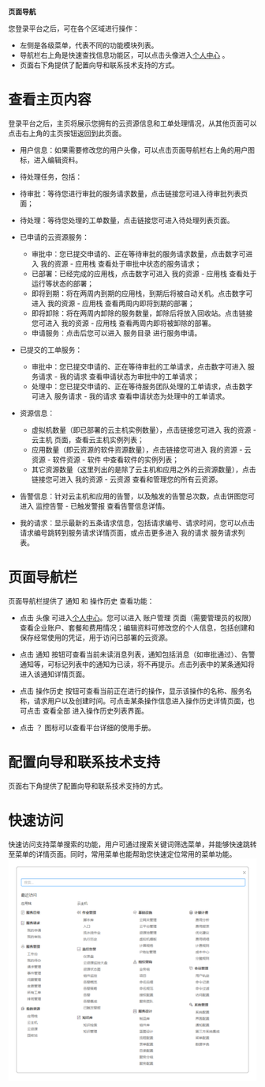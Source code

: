


**页面导航**


您登录平台之后，可在各个区域进行操作：
* 左侧是各级菜单，代表不同的功能模块列表。
* 导航栏右上角是快速查找信息功能区，可以点击头像进入[个人中心](https://cloudchef.github.io/doc/AdminDoc/02首页/个人中心.html) 。
* 页面右下角提供了配置向导和联系技术支持的方式。

# 查看主页内容

登录平台之后，主页将展示您拥有的云资源信息和工单处理情况，从其他页面可以点击右上角的主页按钮返回到此页面。

* 用户信息：如果需要修改您的用户头像，可以点击页面导航栏右上角的用户图标，进入编辑资料。

* 待处理任务，包括：

 * 待审批：等待您进行审批的服务请求数量，点击链接您可进入待审批列表页面；
 * 待处理：等待您处理的工单数量，点击链接您可进入待处理列表页面。

* 已申请的云资源服务：

    * 审批中：您已提交申请的、正在等待审批的服务请求数量，点击数字可进入 我的资源 - 应用栈 查看处于审批中状态的服务请求；
    * 已部署：已经完成的应用栈，点击数字可进入 我的资源 - 应用栈 查看处于运行等状态的部署；
    * 即将到期：将在两周内到期的应用栈，到期后将被自动关机。点击数字可进入 我的资源 - 应用栈 查看两周内即将到期的部署；
    * 即将卸除：将在两周内卸除的服务数量，卸除后将放入回收站。点击链接您可进入 我的资源 - 应用栈 查看两周内即将被卸除的部署。
    * 申请服务：点击后您可以进入 服务目录 进行服务申请。

* 已提交的工单服务：

  * 审批中：您已提交申请的、正在等待审批的工单请求，点击数字可进入 服务请求 - 我的请求 查看申请状态为审批中的工单请求；
  * 处理中：您已提交申请的、正在等待服务团队处理的工单请求，点击数字可进入 服务请求 - 我的请求 查看申请状态为处理中的工单请求。

* 资源信息：

  * 虚拟机数量（即已部署的云主机实例数量），点击链接您可进入 我的资源 - 云主机 页面，查看云主机实例列表；
  * 应用数量（即云资源的软件资源数量），点击链接您可进入 我的资源 - 云资源 - 软件资源 - 软件 中查看软件的实例列表；
  * 其它资源数量（这里列出的是除了云主机和应用之外的云资源数量），点击链接您可进入 我的资源 - 云资源 查看和管理您的所有云资源。

* 告警信息：针对云主机和应用的告警，以及触发的告警总次数，点击饼图您可进入 监控告警 - 已触发警报 查看告警信息详情。

* 我的请求：显示最新的五条请求信息，包括请求编号、请求时间，您可以点击请求编号跳转到服务请求详情页面，或点击更多进入 我的请求 服务请求列表。

# 页面导航栏

页面导航栏提供了 通知 和 操作历史 查看功能：

* 点击 头像 可进入[个人中心](https://cloudchef.github.io/doc/AdminDoc/02首页/个人中心.html)。您可以进入 账户管理 页面（需要管理员的权限）查看企业账户、套餐和费用情况；编辑资料可修改您的个人信息，包括创建和保存经常使用的凭证，用于访问已部署的云资源。

* 点击 通知 按钮可查看当前未读消息列表，通知包括消息（如审批通过）、告警通知等，可标记列表中的通知为已读，将不再提示。点击列表中的某条通知将进入该通知详情页面。

* 点击 操作历史 按钮可查看当前正在进行的操作，显示该操作的名称、服务名称，请求用户以及创建时间。可点击某条操作信息进入操作历史详情页面，也可点击 查看全部 进入操作历史列表界面。

* 点击 ？ 图标可以查看平台详细的使用手册。

# 配置向导和联系技术支持

页面右下角提供了配置向导和联系技术支持的方式。

# 快速访问

快速访问支持菜单搜索的功能，用户可通过搜索关键词筛选菜单，并能够快速跳转至菜单的详情页面。同时，常用菜单也能帮助您快速定位常用的菜单功能。
 ![快速访问](../../picture/Admin/快速访问.png)
